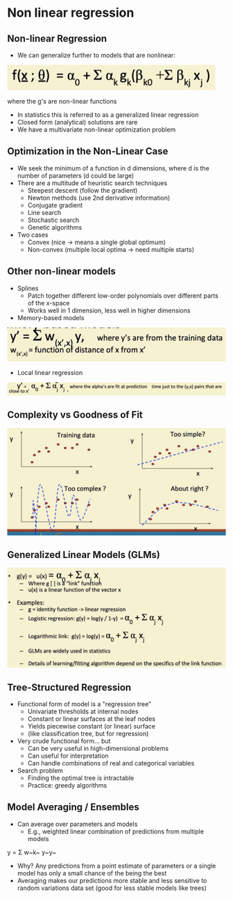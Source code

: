 # Non linear regression

## Non-linear Regression

- We can generalize further to models that are nonlinear:

![image](../../media/Non-linear-regression-image1.jpg)

where the g's are non-linear functions

- In statistics this is referred to as a generalized linear regression
- Closed form (analytical) solutions are rare
- We have a multivariate non-linear optimization problem

## Optimization in the Non-Linear Case

- We seek the minimum of a function in d dimensions, where d is the number of parameters (d could be large)
- There are a multitude of heuristic search techniques
    - Steepest descent (follow the gradient)
    - Newton methods (use 2nd derivative information)
    - Conjugate gradient
    - Line search
    - Stochastic search
    - Genetic algorithms
- Two cases
    - Convex (nice -> means a single global optimum)
    - Non-convex (multiple local optima -> need multiple starts)

## Other non-linear models

- Splines
    - Patch together different low-order polynomials over different parts of the x-space
    - Works well in 1 dimension, less well in higher dimensions
- Memory-based models

![image](../../media/Non-linear-regression-image2.jpg)

- Local linear regression

![image](../../media/Non-linear-regression-image3.jpg)

## Complexity vs Goodness of Fit

![image](../../media/Non-linear-regression-image4.jpg)

## Generalized Linear Models (GLMs)

![image](../../media/Non-linear-regression-image5.jpg)

## Tree-Structured Regression

- Functional form of model is a "regression tree"
    - Univariate thresholds at internal nodes
    - Constant or linear surfaces at the leaf nodes
    - Yields piecewise constant (or linear) surface
    - (like classification tree, but for regression)
- Very crude functional form... but
    - Can be very useful in high-dimensional problems
    - Can useful for interpretation
    - Can handle combinations of real and categorical variables
- Search problem
    - Finding the optimal tree is intractable
    - Practice: greedy algorithms

## Model Averaging / Ensembles

- Can average over parameters and models
    - E.g., weighted linear combination of predictions from multiple models

y = Σ w~k~ y~y~

- Why? Any predictions from a point estimate of parameters or a single model has only a small chance of the being the best
- Averaging makes our predictions more stable and less sensitive to random variations data set (good for less stable models like trees)
